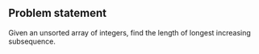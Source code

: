 ## Problem statement
Given an unsorted array of integers, find the length of longest increasing subsequence.
